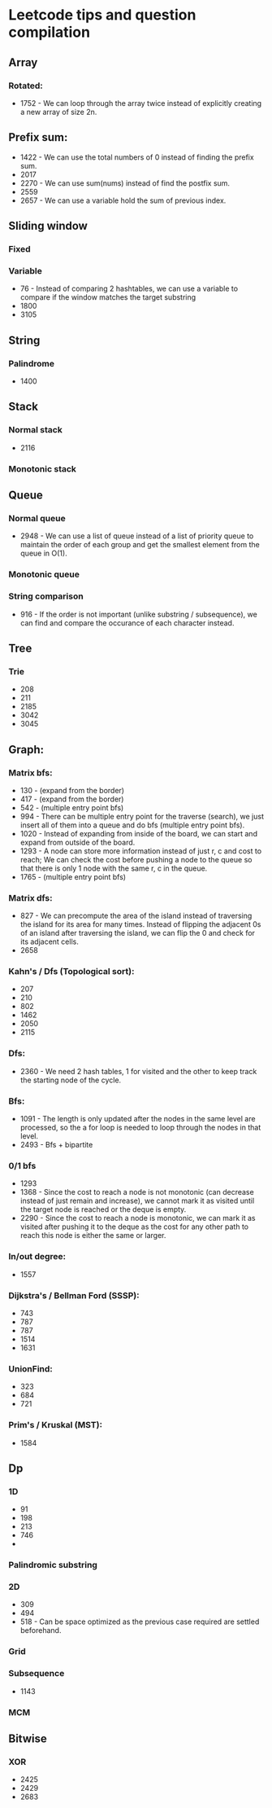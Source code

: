 # Leetcode tips and question compilation

## Array
### Rotated:
- 1752 - We can loop through the array twice instead of explicitly creating a new array of size 2n.

## Prefix sum:
- 1422 - We can use the total numbers of 0 instead of finding the prefix sum.
- 2017
- 2270 - We can use sum(nums) instead of find the postfix sum.
- 2559
- 2657 - We can use a variable hold the sum of previous index. 

## Sliding window
### Fixed

### Variable
- 76 - Instead of comparing 2 hashtables, we can use a variable to compare if the window matches the target substring
- 1800
- 3105 

## String
### Palindrome
- 1400

## Stack
### Normal stack
- 2116

### Monotonic stack

## Queue
### Normal queue
- 2948 - We can use a list of queue instead of a list of priority queue to maintain the order of each group and get the smallest element from the queue in O(1).

### Monotonic queue

### String comparison
- 916 - If the order is not important (unlike substring / subsequence), we can find and compare the 
occurance of each character instead.

## Tree
### Trie
- 208
- 211
- 2185
- 3042
- 3045

## Graph:
### Matrix bfs:
- 130 - (expand from the border)
- 417 - (expand from the border)
- 542 - (multiple entry point bfs)
- 994 - There can be multiple entry point for the traverse (search), we just insert all of them into a queue and do bfs (multiple entry point bfs).
- 1020 - Instead of expanding from inside of the board, we can start and expand from outside of the board.
- 1293 - A node can store more information instead of just r, c and cost to reach; We can check the cost before pushing a node to the queue so that there is only 1 node with the same r, c in the queue.
- 1765 - (multiple entry point bfs)

### Matrix dfs:
- 827 - We can precompute the area of the island instead of traversing the island for its area for many times. Instead of flipping the adjacent 0s of an island after traversing the island, we can flip the 0 and check for its adjacent cells.
- 2658

### Kahn's / Dfs (Topological sort):
- 207
- 210
- 802
- 1462
- 2050
- 2115

### Dfs:
- 2360 - We need 2 hash tables, 1 for visited and the other to keep track the starting node of the cycle.

### Bfs:
- 1091 - The length is only updated after the nodes in the same level are processed, so the a for loop is needed to loop through the nodes in that level.
- 2493 - Bfs + bipartite

### 0/1 bfs
- 1293
- 1368 - Since the cost to reach a node is not monotonic (can decrease instead of just remain and increase), we cannot mark it as visited until the target node is reached or the deque is empty.
- 2290 - Since the cost to reach a node is monotonic, we can mark it as visited after pushing it to the deque as the cost for any other path to reach this node is either the same or larger. 

### In/out degree:
- 1557

### Dijkstra's / Bellman Ford (SSSP):
- 743
- 787
- 787 
- 1514
- 1631

### UnionFind:
- 323
- 684
- 721

### Prim's / Kruskal (MST):
- 1584

## Dp
### 1D
- 91
- 198
- 213
- 746
-

### Palindromic substring

### 2D
- 309
- 494
- 518 - Can be space optimized as the previous case required are settled beforehand.

### Grid

### Subsequence
- 1143

### MCM 

## Bitwise
### XOR   
- 2425
- 2429
- 2683